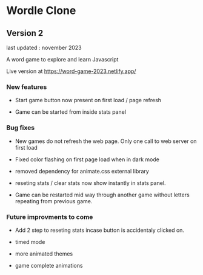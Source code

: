 # Wordle Clone

## Version 2

last updated : november 2023

A word game to explore and learn Javascript

Live version at https://word-game-2023.netlify.app/

### New features

- Start game button now present on first load / page refresh

- Game can be started from inside stats panel

### Bug fixes

- New games do not refresh the web page. Only one call to web server on first load

- Fixed color flashing on first page load when in dark mode

- removed dependency for animate.css external library

- reseting stats / clear stats now show instantly in stats panel.

- Game can be restarted mid way through another game without letters repeating from previous game.

### Future improvments to come

- Add 2 step to reseting stats incase button is accidentaly clicked on.

- timed mode

- more animated themes

- game complete animations
